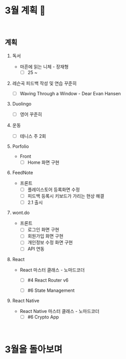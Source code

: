 # 3월 계획 🎁

<br/>

## 계획

1. 독서
   - 마흔에 읽는 니체 - 장재형
     - [ ] 25 ~
2. 레슨곡 피드백 작성 및 연습 꾸준히

   - [ ] Waving Through a Window - Dear Evan Hansen
3. Duolingo

   - [ ] 영어 꾸준히
4. 운동

   - [ ] 테니스 주 2회
5. Porfolio
   - Front
     - [ ] Home 화면 구현
6. FeedNote
   - 프론트
     - [ ] 플레이스토어 등록화면 수정
     - [ ] 피드백 등록시 키보드가 가리는 현상 해결
     - [ ] 2.1 출시
7. wont.do

   - 프론트
     - [ ] 로그인 화면 구현
     - [ ] 회원가입 화면 구현
     - [ ] 개인정보 수정 화면 구현
     - [ ] API 연동
8. React
   - React 마스터 클래스 - 노마드코더

        - [ ] #4 React Router v6
        - [ ] #6 State Management


9. React Native
   - React Native 마스터 클래스 - 노마드코더
     - [ ] #6 Crypto App

<br/>



# 3월을 돌아보며



